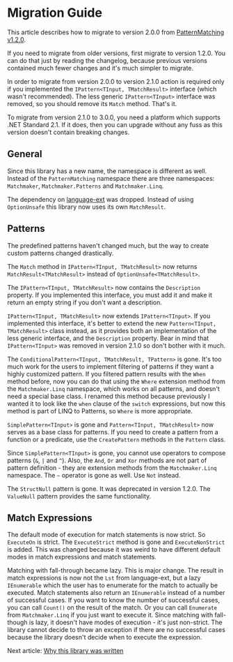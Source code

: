# Migration Guide

This article describes how to migrate to version 2.0.0 from
[PatternMatching v1.2.0](https://github.com/TolikPylypchuk/PatternMatching).

If you need to migrate from older versions, first migrate to version 1.2.0. You can do that just by reading the
changelog, because previous versions contained much fewer changes and it's much simpler to migrate.

In order to migrate from version 2.0.0 to version 2.1.0 action is required only if you implemented the
`IPattern<TInput, TMatchResult>` interface (which wasn't recommended). The less generic `IPattern<TInput>`
interface was removed, so you should remove its `Match` method. That's it.

To migrate from version 2.1.0 to 3.0.0, you need a platform which supports .NET Standard 2.1. If it does, then you
can upgrade without any fuss as this version doesn't contain breaking changes.

## General

Since this library has a new name, the namespace is different as well. Instead of the `PatternMatching` namespace
there are three namespaces: `Matchmaker`, `Matchmaker.Patterns` and `Matchmaker.Linq`.

The dependency on [language-ext](https://github.com/louthy/language-ext) was dropped. Instead of using `OptionUnsafe`
this library now uses its own `MatchResult`.

## Patterns

The predefined patterns haven't changed much, but the way to create custom patterns changed drastically.

The `Match` method in `IPattern<TInput, TMatchResult>` now returns `MatchResult<TMatchResult>` instead of
`OptionUnsafe<TMatchResult>`.

The `IPattern<TInput, TMatchResult>` now contains the `Description` property. If you implemented this interface,
you must add it and make it return an empty string if you don't want a description.

`IPattern<TInput, TMatchResult>` now extends `IPattern<TInput>`. If you implemented this interface, it's better
to extend the new `Pattern<TInput, TMatchResult>` class instead, as it provides both an implementation of the less
generic interface, and the `Description` property. Bear in mind that `IPattern<TInput>` was removed in version
2.1.0 so don't bother with it much.

The `ConditionalPattern<TInput, TMatchResult, TPattern>` is gone. It's too much work for the users to implement
filtering of patterns if they want a highly customized pattern. If you filtered pattern results with the `When` method
before, now  you can do that using the `Where` extension method from the `Matchmaker.Linq` namespace, which works on
all patterns, and doesn't need a special base class. I renamed this method because previously I wanted it to look like
the `when` clause of the `switch` expressions, but now this method is part of LINQ to Patterns, so `Where` is more
appropriate.

`SimplePattern<TInput>` is gone and `Pattern<TInput, TMatchResult>` now serves as a base class for patterns.
If you need to create a pattern from a function or a predicate, use the `CreatePattern` methods in the `Pattern`
class.

Since `SimplePattern<TInput>` is gone, you cannot use operators to compose patterns (`&`, `|` and `^`). Also,
the `And`, `Or` and `Xor` methods are not part of pattern definition - they are extension methods from the
`Matchmaker.Linq` namespace. The `~` operator is gone as well. Use `Not` instead.

The `StructNull` pattern is gone. It was deprecated in version 1.2.0. The `ValueNull` pattern provides the same
functionality.

## Match Expressions

The default mode of execution for match statements is now strict. So `ExecuteOn` is strict. The `ExecuteStrict`
method is gone and `ExecuteNonStrict` is added. This was changed because it was weird to have different default modes
in match expressions and match statements.

Matching with fall-through became lazy. This is major change. The result in match expressions is now not the `Lst`
from language-ext, but a lazy `IEnumerable` which the user has to enumerate for the match to actually be executed.
Match statements also return an `IEnumerable` instead of a number of successful cases. If you want to know the number
of successful cases, you can call `Count()` on the result of the match. Or you can call `Enumerate` from
`Matchmaker.Linq` if you just want to execute it. Since matching with fall-though is lazy, it doesn't have modes
of execution - it's just non-strict. The library cannot decide to throw an exception if there are no successful cases
because the library doesn't decide when to execute the expression.

Next article: [Why this library was written](why.md)
